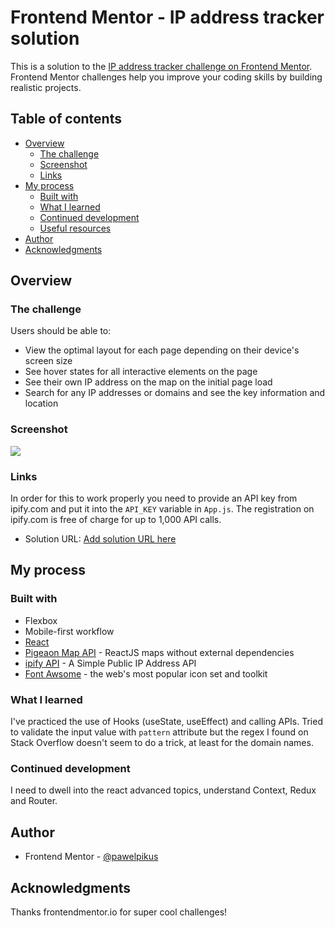 # Frontend Mentor - IP address tracker solution

This is a solution to the [IP address tracker challenge on Frontend Mentor](https://www.frontendmentor.io/challenges/ip-address-tracker-I8-0yYAH0). Frontend Mentor challenges help you improve your coding skills by building realistic projects. 

## Table of contents

- [Overview](#overview)
  - [The challenge](#the-challenge)
  - [Screenshot](#screenshot)
  - [Links](#links)
- [My process](#my-process)
  - [Built with](#built-with)
  - [What I learned](#what-i-learned)
  - [Continued development](#continued-development)
  - [Useful resources](#useful-resources)
- [Author](#author)
- [Acknowledgments](#acknowledgments)

## Overview

### The challenge

Users should be able to:

- View the optimal layout for each page depending on their device's screen size
- See hover states for all interactive elements on the page
- See their own IP address on the map on the initial page load
- Search for any IP addresses or domains and see the key information and location

### Screenshot

![](images/screenshot.PNG)

### Links

In order for this to work properly you need to provide an API key from <link>ipify.com</link> and put it into the <code>API_KEY</code> variable in <code>App.js</code>. The registration on ipify.com is free of charge for up to 1,000 API calls.

- Solution URL: [Add solution URL here](https://github.com/pawelpikus/ip-address-tracker)

## My process

### Built with

- Flexbox
- Mobile-first workflow
- [React](https://reactjs.org/)   
- [Pigeaon Map API](https://pigeon-maps.js.org/) - ReactJS maps without external dependencies
- [ipify API](https://www.ipify.org/) - A Simple Public IP Address API
- [Font Awsome](https://fontawesome.com/) - the web's most popular icon set and toolkit

### What I learned

I've practiced the use of Hooks (useState, useEffect) and calling APIs. Tried to validate the input value with <code>pattern</code> attribute but the regex I found on Stack Overflow doesn't seem to do a trick, at least for the domain names. 

### Continued development

I need to dwell into the react advanced topics, understand Context, Redux and Router. 

## Author

- Frontend Mentor - [@pawelpikus](https://www.frontendmentor.io/profile/pawelpikus)

## Acknowledgments

Thanks frontendmentor.io for super cool challenges!

